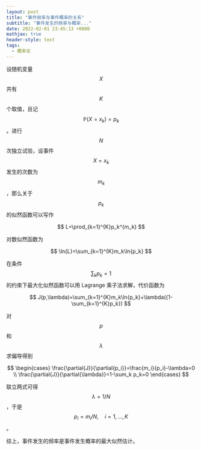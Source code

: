 ```yaml
---
layout: post
title: "事件频率与事件概率的关系"
subtitle: "事件发生的频率与概率..."
date: 2022-02-01 23:45:13 +0800
mathjax: true
header-style: text
tags:
  - 概率论 
---
```


设随机变量 $$ X $$ 共有$$K$$个取值，且记 $$\mathbb{P}(X=x_k)=p_k$$ 。进行 $$N$$ 次独立试验，设事件 $$X=x_k$$ 发生的次数为 $$m_k$$ ，那么关于$$p_k$$的似然函数可以写作

$$
L=\prod_{k=1}^{K}p_k^{m_k}
$$

对数似然函数为

$$
\ln{L}=\sum_{k=1}^{K}m_k\ln{p_k}
$$

在条件 $$\sum_k p_k=1$$ 的约束下最大化似然函数可以用 Lagrange 乘子法求解，代价函数为

$$
J(p,\lambda)=\sum_{k=1}^{K}m_k\ln{p_k}+\lambda({1-\sum_{k=1}^{K}p_k})
$$

对 $$p$$ 和 $$\lambda$$ 求偏导得到

$$
\begin{cases}
\frac{\partial{J}}{\partial{p_i}}=\frac{m_i}{p_i}-\lambda=0
\\ \frac{\partial{J}}{\partial{\lambda}}=1-\sum_k p_k=0
\end{cases}
$$

联立两式可得 $$\lambda=1/N$$ ，于是 $$p_i=m_i/N,\quad i=1,...,K$$。

综上，事件发生的频率是事件发生概率的最大似然估计。

